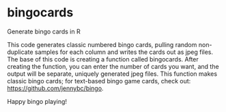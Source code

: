 # bingocards
Generate bingo cards in R

This code generates classic numbered bingo cards, pulling random non-duplicate samples for each column and writes the cards out as jpeg files. The base of this code is creating a function called bingocards. After creating the function, you can enter the number of cards you want, and the output will be separate, uniquely generated jpeg files. This function makes classic bingo cards; for text-based bingo game cards, check out: https://github.com/jennybc/bingo. 

Happy bingo playing!
